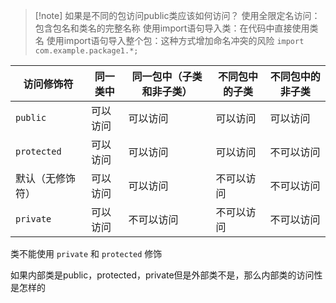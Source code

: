 
> [!note] 如果是不同的包访问public类应该如何访问？
> 使用全限定名访问：包含包名和类名的完整名称
> 使用import语句导入类：在代码中直接使用类名
> 使用import语句导入整个包：这种方式增加命名冲突的风险
> 	`import com.example.package1.*;`




| 访问修饰符       | 同一类中 | 同一包中（子类和非子类） | 不同包中的子类 | 不同包中的非子类 |
| ----------- | ---- | ---------- | ------- | -------- |
| `public`    | 可以访问 | 可以访问         | 可以访问    | 可以访问     |
| `protected` | 可以访问 | 可以访问         | 可以访问    | 不可以访问    |
| 默认（无修饰符）    | 可以访问 | 可以访问         | 不可以访问   | 不可以访问    |
| `private`   | 可以访问 | 不可以访问        | 不可以访问   | 不可以访问    |

类不能使用 `private` 和 `protected` 修饰

如果内部类是public，protected，private但是外部类不是，那么内部类的访问性是怎样的
